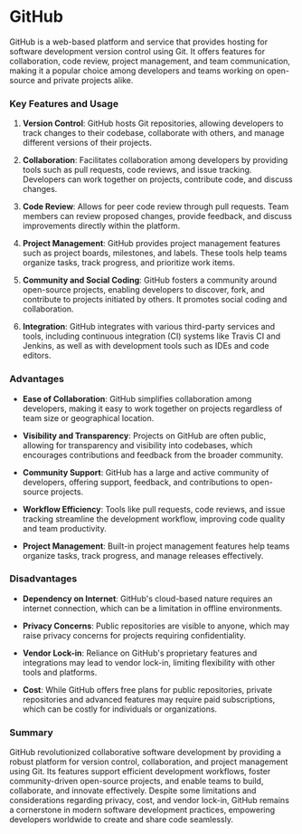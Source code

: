 <h1>GitHub</h1>

GitHub is a web-based platform and service that provides hosting for software development version control using Git. It offers features for collaboration, code review, project management, and team communication, making it a popular choice among developers and teams working on open-source and private projects alike.

### Key Features and Usage

1. **Version Control**: GitHub hosts Git repositories, allowing developers to track changes to their codebase, collaborate with others, and manage different versions of their projects.

2. **Collaboration**: Facilitates collaboration among developers by providing tools such as pull requests, code reviews, and issue tracking. Developers can work together on projects, contribute code, and discuss changes.

3. **Code Review**: Allows for peer code review through pull requests. Team members can review proposed changes, provide feedback, and discuss improvements directly within the platform.

4. **Project Management**: GitHub provides project management features such as project boards, milestones, and labels. These tools help teams organize tasks, track progress, and prioritize work items.

5. **Community and Social Coding**: GitHub fosters a community around open-source projects, enabling developers to discover, fork, and contribute to projects initiated by others. It promotes social coding and collaboration.

6. **Integration**: GitHub integrates with various third-party services and tools, including continuous integration (CI) systems like Travis CI and Jenkins, as well as with development tools such as IDEs and code editors.

### Advantages

- **Ease of Collaboration**: GitHub simplifies collaboration among developers, making it easy to work together on projects regardless of team size or geographical location.
  
- **Visibility and Transparency**: Projects on GitHub are often public, allowing for transparency and visibility into codebases, which encourages contributions and feedback from the broader community.

- **Community Support**: GitHub has a large and active community of developers, offering support, feedback, and contributions to open-source projects.

- **Workflow Efficiency**: Tools like pull requests, code reviews, and issue tracking streamline the development workflow, improving code quality and team productivity.

- **Project Management**: Built-in project management features help teams organize tasks, track progress, and manage releases effectively.

### Disadvantages

- **Dependency on Internet**: GitHub's cloud-based nature requires an internet connection, which can be a limitation in offline environments.

- **Privacy Concerns**: Public repositories are visible to anyone, which may raise privacy concerns for projects requiring confidentiality.

- **Vendor Lock-in**: Reliance on GitHub's proprietary features and integrations may lead to vendor lock-in, limiting flexibility with other tools and platforms.

- **Cost**: While GitHub offers free plans for public repositories, private repositories and advanced features may require paid subscriptions, which can be costly for individuals or organizations.

### Summary

GitHub revolutionized collaborative software development by providing a robust platform for version control, collaboration, and project management using Git. Its features support efficient development workflows, foster community-driven open-source projects, and enable teams to build, collaborate, and innovate effectively. Despite some limitations and considerations regarding privacy, cost, and vendor lock-in, GitHub remains a cornerstone in modern software development practices, empowering developers worldwide to create and share code seamlessly.
